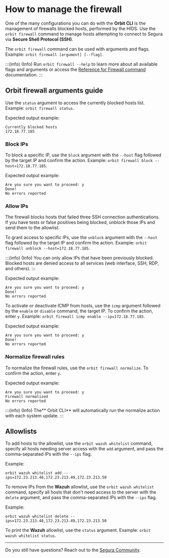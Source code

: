 # How to manage the firewall

One of the many configurations you can do with the **Orbit CLI** is the management of firewalls blocked hosts, performed by the HIDS. Use the `orbit firewall` command to manage hosts attempting to connect to Segura via **Secure Shell Protocol (SSH)**.

The `orbit firewall` command can be used with arguments and flags. Example: `orbit firewall [argument] [--flag]`.

:::(info) (Info)
Run `orbit firewall --help` to learn more about all available flags and arguments or access the  [Reference for Firewall command](/v4/docs/orbit-cli-firewall-command-reference) documentation.
:::

## Orbit firewall arguments guide

Use the `status` argument to access the currently blocked hosts list. Example: `orbit firewall status`. 

Expected output example:

```shell
Currently blocked hosts
172.18.77.185
```

### Block IPs

To block a specific IP, use the `block` argument with the `--host` flag followed by the target IP and confirm the action. Example: `orbit firewall block --host=172.18.77.185`.

Expected output example:

```shell
Are you sure you want to proceed: y
Done!
No errors reported
```

### Allow IPs

The firewall blocks hosts that failed three SSH connection authentications. If you have tests or false positives being blocked, unblock those IPs and send them to the allowlist.

To grant access to specific IPs, use the `unblock` argument with the `--host` flag followed by the target IP and confirm the action. Example: `orbit firewall unblock --host=172.18.77.185`.

:::(info) (Info)
You can only allow IPs that have been previously blocked. Blocked hosts are denied access to all services (web interface, SSH, RDP, and others).
:::

Expected output example:

```shell
Are you sure you want to proceed: y
Done!
No errors reported
```

To activate or deactivate ICMP from hosts, use the `icmp` argument followed by the `enable` or `disable` command, the target IP. To confirm the action, enter `y`. Example: `orbit firewall icmp enable --ip=172.18.77.185`.

Expected output example:

```shell
Are you sure you want to proceed: y
Done!
No errors reported
```

### Normalize firewall rules

To normalize the firewall rules, use the `orbit firewall normalize`. To confirm the action, enter `y`.

Expected output example:

```shell
Are you sure you want to proceed: y
Firewall normalized
No errors reported
```

:::(info) (Info)
The** Orbit CLI** will automatically run the normalize action with each system update. 
:::

## Allowlists

To add hosts to the allowlist, use the `orbit wazuh whitelist` command, specify all hosts needing server access with the `add` argument, and pass the comma-separated IPs with the `--ips` flag. 

Example: 

```shell
orbit wazuh whitelist add --ips=172.23.213.48,172.23.213.49,172.23.213.50
```

To remove IPs from the **Wazuh** allowlist, use the `orbit wazuh whitelist` command, specify all hosts that don't need access to the server with the `delete` argument, and pass the comma-separated IPs with the `--ips` flag. 

Example: 

```shell
orbit wazuh whitelist delete --ips=172.23.213.48,172.23.213.49,172.23.213.50
```

To print the **Wazuh** allowlist, use the `status` argument. Example: `orbit wazuh whitelist status`.

---

Do you still have questions? Reach out to the [Segura Community](https://community.Segura.io/).
